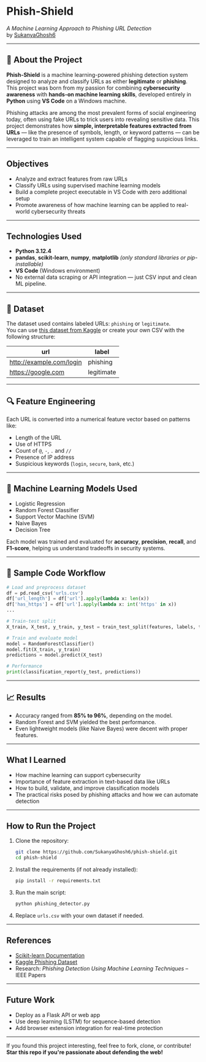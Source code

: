 #  Phish-Shield  
*A Machine Learning Approach to Phishing URL Detection*  
by [SukanyaGhosh6](https://github.com/SukanyaGhosh6)

---

## 🧠 About the Project

**Phish-Shield** is a machine learning-powered phishing detection system designed to analyze and classify URLs as either **legitimate** or **phishing**. This project was born from my passion for combining **cybersecurity awareness** with **hands-on machine learning skills**, developed entirely in **Python** using **VS Code** on a Windows machine.

Phishing attacks are among the most prevalent forms of social engineering today, often using fake URLs to trick users into revealing sensitive data. This project demonstrates how **simple, interpretable features extracted from URLs** — like the presence of symbols, length, or keyword patterns — can be leveraged to train an intelligent system capable of flagging suspicious links.

---

##  Objectives

- Analyze and extract features from raw URLs
- Classify URLs using supervised machine learning models
- Build a complete project executable in VS Code with zero additional setup
- Promote awareness of how machine learning can be applied to real-world cybersecurity threats

---

##  Technologies Used

- **Python 3.12.4**
- **pandas**, **scikit-learn**, **numpy**, **matplotlib** *(only standard libraries or pip-installable)*
- **VS Code** (Windows environment)
- No external data scraping or API integration — just CSV input and clean ML pipeline.

---

## 📂 Dataset

The dataset used contains labeled URLs: `phishing` or `legitimate`.  
You can use [this dataset from Kaggle](https://www.kaggle.com/datasets/shashwatwork/web-page-phishing-detection-dataset) or create your own CSV with the following structure:

| url                            | label        |
|-------------------------------|--------------|
| http://example.com/login      | phishing     |
| https://google.com            | legitimate   |

---

## 🔍 Feature Engineering

Each URL is converted into a numerical feature vector based on patterns like:

- Length of the URL
- Use of HTTPS
- Count of `@`, `-`, `.` and `//`
- Presence of IP address
- Suspicious keywords (`login`, `secure`, `bank`, etc.)

---

## 🧠 Machine Learning Models Used

- Logistic Regression  
- Random Forest Classifier  
- Support Vector Machine (SVM)  
- Naive Bayes  
- Decision Tree

Each model was trained and evaluated for **accuracy**, **precision**, **recall**, and **F1-score**, helping us understand tradeoffs in security systems.

---

## 🧪 Sample Code Workflow

```python
# Load and preprocess dataset
df = pd.read_csv('urls.csv')
df['url_length'] = df['url'].apply(lambda x: len(x))
df['has_https'] = df['url'].apply(lambda x: int('https' in x))
...

# Train-test split
X_train, X_test, y_train, y_test = train_test_split(features, labels, test_size=0.2)

# Train and evaluate model
model = RandomForestClassifier()
model.fit(X_train, y_train)
predictions = model.predict(X_test)

# Performance
print(classification_report(y_test, predictions))
```

---

## 📈 Results

- Accuracy ranged from **85% to 96%**, depending on the model.
- Random Forest and SVM yielded the best performance.
- Even lightweight models (like Naive Bayes) were decent with proper features.

---

##  What I Learned

- How machine learning can support cybersecurity
- Importance of feature extraction in text-based data like URLs
- How to build, validate, and improve classification models
- The practical risks posed by phishing attacks and how we can automate detection

---

##  How to Run the Project

1. Clone the repository:
   ```bash
   git clone https://github.com/SukanyaGhosh6/phish-shield.git
   cd phish-shield
   ```

2. Install the requirements (if not already installed):
   ```bash
   pip install -r requirements.txt
   ```

3. Run the main script:
   ```bash
   python phishing_detector.py
   ```

4. Replace `urls.csv` with your own dataset if needed.

---

##  References

- [Scikit-learn Documentation](https://scikit-learn.org/)
- [Kaggle Phishing Dataset](https://www.kaggle.com/datasets/shashwatwork/web-page-phishing-detection-dataset)
- Research: *Phishing Detection Using Machine Learning Techniques* – IEEE Papers

---

##  Future Work

- Deploy as a Flask API or web app
- Use deep learning (LSTM) for sequence-based detection
- Add browser extension integration for real-time protection

---

If you found this project interesting, feel free to fork, clone, or contribute!  
**Star this repo if you're passionate about defending the web!**

